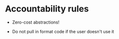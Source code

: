 # Accountability rules

- Zero-cost abstractions!

- Do not pull in format code if the user doesn't use it
